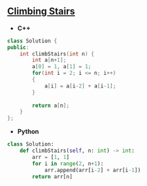 ## [Climbing Stairs](https://leetcode.com/problems/climbing-stairs/)

* **C++**
```cpp
class Solution {
public:
    int climbStairs(int n) {
        int a[n+1];
        a[0] = 1, a[1] = 1;
        for(int i = 2; i <= n; i++)
        {
            a[i] = a[i-2] + a[i-1];
        }
        
        return a[n];
    }
};
```
* **Python**
```py
class Solution:
    def climbStairs(self, n: int) -> int:
        arr = [1, 1]
        for i in range(2, n+1):
            arr.append(arr[i-2] + arr[i-1])
        return arr[n]
        
```
